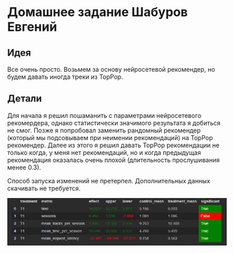 # Домашнее задание Шабуров Евгений
## Идея
Все очень просто. Возьмем за основу нейросетевой рекомендер, но будем давать иногда треки из TopPop.

## Детали
Для начала я решил пошаманить с параметрами нейросетевого рекомердера, однако статистически значимого результата я добиться не смог. Позже я попробовал заменить рандомный рекомендер (который мы подсовываем при неимении рекомендаций) на TopPop рекомендер. Далее из этого я решил давать TopPop рекомендации не только когда, у меня нет рекомендаций, но и когда предыдущая рекомендация оказалась очень плохой (длительность прослушивания менее 0.3).  

Способ запуска изменений не претерпел. Дополнительных данных скачивать не требуется.

![result](result.jpg)